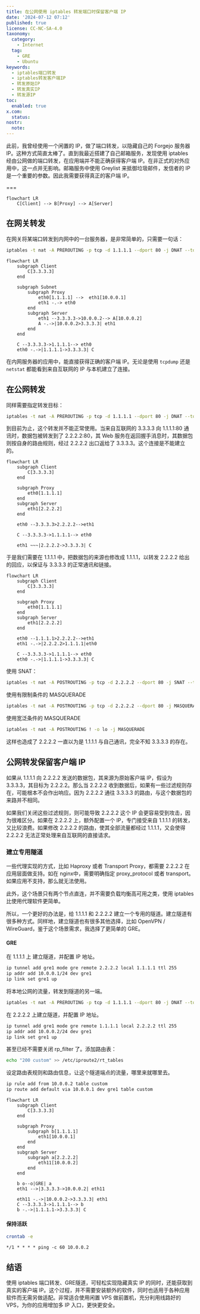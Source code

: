 ```yaml
---
title: 在公网使用 iptables 转发端口时保留客户端 IP
date: '2024-07-12 07:12'
published: true
license: CC-NC-SA-4.0
taxonomy:
  category:
    - Internet
  tag:
    - GRE
    - Ubuntu
keywords:
  - iptables端口转发
  - iptables转发客户端IP
  - 转发原始IP
  - 转发真实IP
  - 转发源IP
toc:
  enabled: true
x.com:
  status: 
nostr:
  note: 
---
```


此前，我曾经使用一个闲置的 IP，做了端口转发，以隐藏自己的 Forgejo 服务器 IP。这种方式简直太棒了。直到我最近搭建了自己邮箱服务，发现使用 iptables 经由公网做的端口转发，在应用端并不能正确获得客户端 IP。在非正式的对外应用中，这一点并无影响。邮箱服务中使用 Greylist 来抵御垃圾邮件，发信者的 IP 是一个重要的参数。因此我需要获得真正的客户端 IP。

===

```mermaid
flowchart LR
    C[Client] --> B[Proxy] --> A[Server]
```

## 在网关转发

在网关将某端口转发到内网中的一台服务器，是非常简单的，只需要一句话：

```bash
iptables -t nat -A PREROUTING -p tcp -d 1.1.1.1 --dport 80 -j DNAT --to-destination 10.0.0.2:80
```

```mermaid
flowchart LR
    subgraph Client
        C[3.3.3.3]
    end

    subgraph Subnet
        subgraph Proxy
            eth0[1.1.1.1] -->  eth1[10.0.0.1]
            eth1 -.-> eth0
        end
        subgraph Server
            eth1 --3.3.3.3->10.0.0.2--> A[10.0.0.2]
            A -.->|10.0.0.2>3.3.3.3| eth1
        end 
    end

    C --3.3.3.3->1.1.1.1--> eth0
    eth0 -.->|1.1.1.1->3.3.3.3| C
```

在内网服务器的应用中，能直接获得正确的客户端 IP。无论是使用 `tcpdump` 还是 `netstat` 都能看到来自互联网的 IP 与本机建立了连接。

## 在公网转发

同样需要指定转发目标：

```bash
iptables -t nat -A PREROUTING -p tcp -d 1.1.1.1 --dport 80 -j DNAT --to-destination 2.2.2.2:80
```

到目前为止，这个转发并不能正常使用。当来自互联网的 3.3.3.3 向 1.1.1.1:80 通讯时，数据包被转发到了 2.2.2.2:80，其 Web 服务在返回握手消息时，其数据包则按自身的路由规则，经过 2.2.2.2 出口返给了 3.3.3.3。这个连接是不能建立的。

```mermaid
flowchart LR
    subgraph Client
        C[3.3.3.3]
    end

    subgraph Proxy
        eth0[1.1.1.1]
    end
    subgraph Server
        eth1[2.2.2.2]
    end 

    eth0 --3.3.3.3>2.2.2.2-->eth1

    C --3.3.3.3->1.1.1.1--> eth0

    eth1 ~~~|2.2.2.2->3.3.3.3| C
```

于是我们需要在 1.1.1.1 中，把数据包的来源也修改成 1.1.1.1，以转发 2.2.2.2 给出的回应，以保证与 3.3.3.3 的正常通讯和链接。

```mermaid
flowchart LR
    subgraph Client
        C[3.3.3.3]
    end

    subgraph Proxy
        eth0[1.1.1.1]
    end
    subgraph Server
        eth1[2.2.2.2]
    end 

    eth0 --1.1.1.1>2.2.2.2-->eth1
    eth1 -.->|2.2.2.2>1.1.1.1|eth0

    C --3.3.3.3->1.1.1.1--> eth0
    eth0 -.->|1.1.1.1->3.3.3.3| C
```

使用 SNAT：
```bash
iptables -t nat -A POSTROUTING -p tcp -d 2.2.2.2 --dport 80 -j SNAT --to-source 1.1.1.1
```

使用有限制条件的 MASQUERADE
```bash
iptables -t nat -A POSTROUTING -p tcp -d 2.2.2.2 --dport 80 -j MASQUERADE
```

使用宽泛条件的 MASQUERADE
```bash
iptables -t nat -A POSTROUTING ! -o lo -j MASQUERADE
```

这样也造成了 2.2.2.2 一直以为是 1.1.1.1 与自己通讯，完全不知 3.3.3.3 的存在。

## 公网转发保留客户端 IP

如果从 1.1.1.1 向 2.2.2.2 发送的数据包，其来源为原始客户端 IP，假设为 3.3.3.3，其目标为 2.2.2.2。那么当 2.2.2.2 收到数据后，如果有一些过滤规则存在，可能根本不会作出响应。因为 2.2.2.2 通往 3.3.3.3 的路由，与这个数据包的来路并不相同。

如果我们关闭这些过滤规则，则可能导致 2.2.2.2 这个 IP 会更容易受到攻击，因为很难区分。如果在 2.2.2.2 上，额外配置一个 IP，专门接受来自 1.1.1.1 的转发，又比较浪费。如果修改 2.2.2.2 的路由，使其全部流量都经过 1.1.1.1，又会使得 2.2.2.2 无法正常处理来自互联网的直接请求。

### 建立专用隧道

一些代理实现的方式，比如 Haproxy 或者 Transport Proxy，都需要 2.2.2.2 在应用层面做支持。如在 nginx中，需要明确指定 proxy_protocol 或者 transport。如果应用不支持，那么就无法使用。

此外，这个场景只有两个节点直连，并不需要负载均衡高可用之类，使用 iptables 比使用代理软件更简单。

所以，一个更好的办法是，给 1.1.1.1 和 2.2.2.2 建立一个专用的隧道。建立隧道有很多种方式。同样地，建立隧道也有很多其他选择，比如 OpenVPN / WireGuard，鉴于这个场景需求，我选择了更简单的 GRE。

#### GRE

在 1.1.1.1 上 建立隧道，并配置 IP 地址。

```bash
ip tunnel add gre1 mode gre remote 2.2.2.2 local 1.1.1.1 ttl 255
ip addr add 10.0.0.1/24 dev gre1
ip link set gre1 up
```

将本地公网的流量，转发到隧道的另一端。

```bash
iptables -t nat -A PREROUTING -p tcp -d 1.1.1.1 --dport 80 -j DNAT --to-destination 10.0.0.2:80
```

在 2.2.2.2 上建立隧道，并配置 IP 地址。

```bash
ip tunnel add gre1 mode gre remote 1.1.1.1 local 2.2.2.2 ttl 255
ip addr add 10.0.0.2/24 dev gre1
ip link set gre1 up
```

甚至已经不需要关闭 rp_filter 了。添加路由表：

```bash
echo "200 custom" >> /etc/iproute2/rt_tables
```

设定路由表规则和路由信息，让这个隧道端点的流量，哪里来就哪里去。

```bash
ip rule add from 10.0.0.2 table custom
ip route add default via 10.0.0.1 dev gre1 table custom
```

```mermaid
flowchart LR
    subgraph Client
        C[3.3.3.3]
    end

    subgraph Proxy
        subgraph b[1.1.1.1]
            eth1[10.0.0.1]
        end
    end
    subgraph Server 
        subgraph a[2.2.2.2]
            eth11[10.0.0.2]
        end 
    end

    b o--o|GRE| a
    eth1 -->|3.3.3.3->10.0.0.2| eth11

    eth11 -.->|10.0.0.2->3.3.3.3| eth1
    C --3.3.3.3->1.1.1.1--> b
    b -.->|1.1.1.1->3.3.3.3| C
```

#### 保持活跃

```bash
crontab -e
```

```crontab
*/1 * * * * ping -c 60 10.0.0.2
```

## 结语

使用 iptables 端口转发、GRE隧道，可轻松实现隐藏真实 IP 的同时，还能获取到真实的客户端 IP。这个过程，并不需要安装额外的软件，同时也适用于各种应用软件而无需另做适配。非常适合使用闲置 VPS 做前置机，充分利用线路好的 VPS，为你的应用增加多 IP 入口，更快更安全。